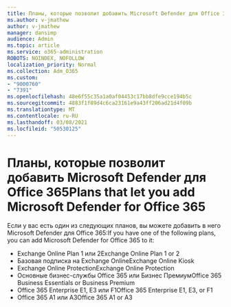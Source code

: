 ```yaml
---
title: Планы, которые позволит добавить Microsoft Defender для Office 365
ms.author: v-jmathew
author: v-jmathew
manager: dansimp
audience: Admin
ms.topic: article
ms.service: o365-administration
ROBOTS: NOINDEX, NOFOLLOW
localization_priority: Normal
ms.collection: Adm_O365
ms.custom:
- "9000760"
- "7391"
ms.openlocfilehash: 48e6f55c35a1a0af04453c17bb8dfe9cce194b5c
ms.sourcegitcommit: 4883f1f89d4c6ca23161e9a43ff206ad21d4f09b
ms.translationtype: MT
ms.contentlocale: ru-RU
ms.lasthandoff: 03/08/2021
ms.locfileid: "50530125"
---
```

# <a name="plans-that-let-you-add-microsoft-defender-for-office-365"></a><span data-ttu-id="f78b2-102">Планы, которые позволит добавить Microsoft Defender для Office 365</span><span class="sxs-lookup"><span data-stu-id="f78b2-102">Plans that let you add Microsoft Defender for Office 365</span></span>

<span data-ttu-id="f78b2-103">Если у вас есть один из следующих планов, вы можете добавить в него Microsoft Defender для Office 365:</span><span class="sxs-lookup"><span data-stu-id="f78b2-103">If you have one of the following plans, you can add Microsoft Defender for Office 365 to it:</span></span>

- <span data-ttu-id="f78b2-104">Exchange Online Plan 1 или 2</span><span class="sxs-lookup"><span data-stu-id="f78b2-104">Exchange Online Plan 1 or 2</span></span>
- <span data-ttu-id="f78b2-105">Базовая подписка на Exchange Online</span><span class="sxs-lookup"><span data-stu-id="f78b2-105">Exchange Online Kiosk</span></span>
- <span data-ttu-id="f78b2-106">Exchange Online Protection</span><span class="sxs-lookup"><span data-stu-id="f78b2-106">Exchange Online Protection</span></span>
- <span data-ttu-id="f78b2-107">Основные бизнес-службы Office 365 или Бизнес Премиум</span><span class="sxs-lookup"><span data-stu-id="f78b2-107">Office 365 Business Essentials or Business Premium</span></span>
- <span data-ttu-id="f78b2-108">Office 365 Enterprise E1, E3 или F1</span><span class="sxs-lookup"><span data-stu-id="f78b2-108">Office 365 Enterprise E1, E3, or F1</span></span>
- <span data-ttu-id="f78b2-109">Office 365 A1 или A3</span><span class="sxs-lookup"><span data-stu-id="f78b2-109">Office 365 A1 or A3</span></span>
